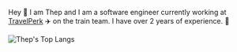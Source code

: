 Hey 👋  I am Thep and I am a software engineer currently working at <a href="https://www.travelperk.com/" target="_blank">TravelPerk</a> :airplane: on the train team. I have over 2 years of experience. 👷
<!-- ![Thep's github stats](https://github-readme-stats.vercel.app/api?username=Thepnathi&show_icons=true&theme=tokyonight)
<img src="https://github-readme-streak-stats.herokuapp.com/?user=Thepnathi&theme=tokyonight" alt="mystreak"/> -->
![Thep's Top Langs](https://github-readme-stats.vercel.app/api/top-langs/?username=Thepnathi&theme=tokyonight&layout=compact)

<!---
Thepnathi/Thepnathi is a ✨ special ✨ repository because its `README.md` (this file) appears on your GitHub profile.
You can click the Preview link to take a look at your changes.
--->

